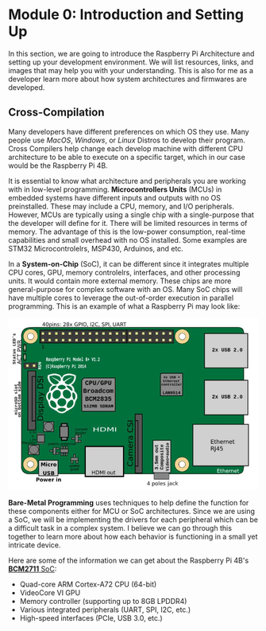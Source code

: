 # Module 0: Introduction and Setting Up
In this section, we are going to introduce the Raspberry Pi Architecture and setting up your development environment. We will list resources, links, and images that may help you with your understanding. This is also for me as a developer learn more about how system architectures and firmwares are developed.

## Cross-Compilation
Many developers have different preferences on which OS they use. Many people use *MacOS*, *Windows*, or *Linux* Distros to develop their program. Cross Compilers help change each develop machine with different CPU architecture to be able to execute on a specific target, which in our case would be the Raspberry Pi 4B.

It is essential to know what architecture and peripherals you are working with in low-level programming. **Microcontrollers Units** (MCUs) in embedded systems have different inputs and outputs with no OS preinstalled. These may include a CPU, memory, and I/O peripherals. However, MCUs are typically using a single chip with a single-purpose that the developer will define for it. There will be limited resources in terms of memory. The advantage of this is the low-power consumption, real-time capabilities and small overhead with no OS installed. Some examples are STM32 Microcontrolelrs, MSP430, Arduinos, and etc.

In a **System-on-Chip** (SoC), it can be different since it integrates multiple CPU cores, GPU, memory controlelrs, interfaces, and other processing units. It would contain more external memory. These chips are more general-purpose for complex software with an OS. Many SoC chips will have multiple cores to leverage the out-of-order execution in parallel programming. This is an example of what a Raspberry Pi may look like:

![A high-level overview of the Raspberry Pi 2](assets/rpi2-arch.png)

**Bare-Metal Programming** uses techniques to help define the function for these components either for MCU or SoC architectures. Since we are using a SoC, we will be implementing the drivers for each peripheral which can be a difficult task in a complex system. I believe we can go through this together to learn more about how each behavior is functioning in a small yet intricate device.

Here are some of the information we can get about the Raspberry Pi 4B's [**BCM2711** SoC](assets/bcm2711-peripherals.pdf):
- Quad-core ARM Cortex-A72 CPU (64-bit)
- VideoCore VI GPU
- Memory controller (supporting up to 8GB LPDDR4)
- Various integrated peripherals (UART, SPI, I2C, etc.)
- High-speed interfaces (PCIe, USB 3.0, etc.)



